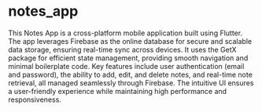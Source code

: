 # notes_app
 This Notes App is a cross-platform mobile application built using Flutter. The app leverages Firebase as the online database for secure and scalable data storage, ensuring real-time sync across devices. It uses the GetX package for efficient state management, providing smooth navigation and minimal boilerplate code. Key features include user authentication (email and password), the ability to add, edit, and delete notes, and real-time note retrieval, all managed seamlessly through Firebase. The intuitive UI ensures a user-friendly experience while maintaining high performance and responsiveness.
